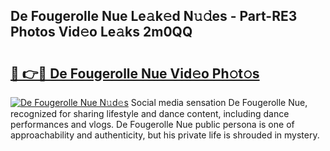 ## De Fougerolle Nue Le𝚊k𝚎d N𝚞𝚍es - Part-RE3 Photos Vid𝚎o Le𝚊ks 2m0QQ

# <h2><a href="http://fb2kvn.evod.top/?m=De+Fougerolle+Nue">🔗 👉🔴 De Fougerolle Nue Vid𝚎o Ph𝚘t𝚘s</a></h2>

[![De Fougerolle Nue N𝚞d𝚎s](https://i.imgur.com/8V9OHl7.gif)](http://fb2kvn.evod.top/?m=De+Fougerolle+Nue)
Social media sensation De Fougerolle Nue, recognized for sharing lifestyle and dance content, including dance performances and vlogs. De Fougerolle Nue public persona is one of approachability and authenticity, but his private life is shrouded in mystery. 
